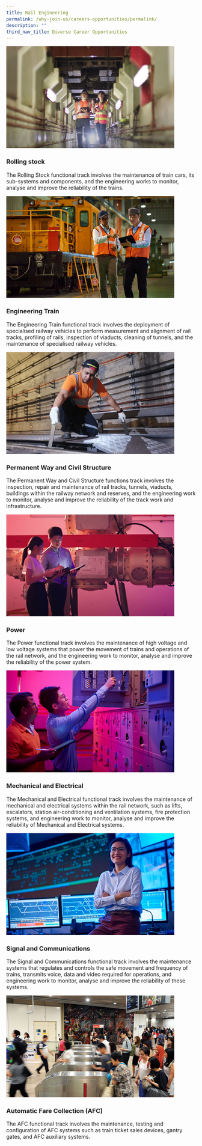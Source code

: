 ```yaml
---
title: Rail Engineering
permalink: /why-join-us/careers-opportunities/permalink/
description: ""
third_nav_title: Diverse Career Opportunities
---
```

![](/images/rail-engineering1.jpg)
### Rolling stock
The Rolling Stock functional track involves the maintenance of train cars, its sub-systems and components, and the engineering works to monitor, analyse and improve the reliability of the trains.

![](/images/permanent-way-and-civil-structure-447x271-1.jpg)
### Engineering Train

The Engineering Train functional track involves the deployment of specialised railway vehicles to perform measurement and alignment of rail tracks, profiling of rails, inspection of viaducts, cleaning of tunnels, and the maintenance of specialised railway vehicles.

![](/images/engineering-train-447x271-1.jpg)
### Permanent Way and Civil Structure

The Permanent Way and Civil Structure functions track involves the inspection, repair and maintenance of rail tracks, tunnels, viaducts, buildings within the railway network and reserves, and the engineering work to monitor, analyse and improve the reliability of the track work and infrastructure.

![](/images/rail-engineering4.jpg)
### Power
The Power functional track involves the maintenance of high voltage and low voltage systems that power the movement of trains and operations of the rail network, and the engineering work to monitor, analyse and improve the reliability of the power system.

![](/images/mechanical-and-electrical-447x271-1.jpg)
### Mechanical and Electrical
The Mechanical and Electrical functional track involves the maintenance of mechanical and electrical systems within the rail network, such as lifts, escalators, station air-conditioning and ventilation systems, fire protection systems, and engineering work to monitor, analyse and improve the reliability of Mechanical and Electrical systems.

![](/images/signal-and-communication-447x271-1.jpg)
### Signal and Communications
The Signal and Communications functional track involves the maintenance systems that regulates and controls the safe movement and frequency of trains, transmits voice, data and video required for operations, and engineering work to monitor, analyse and improve the reliability of these systems.

![](/images/automatic-fare-collection-447x271-1.jpg)
### Automatic Fare Collection (AFC)

The AFC functional track involves the maintenance, testing and configuration of AFC systems such as train ticket sales devices, gantry gates, and AFC auxiliary systems.